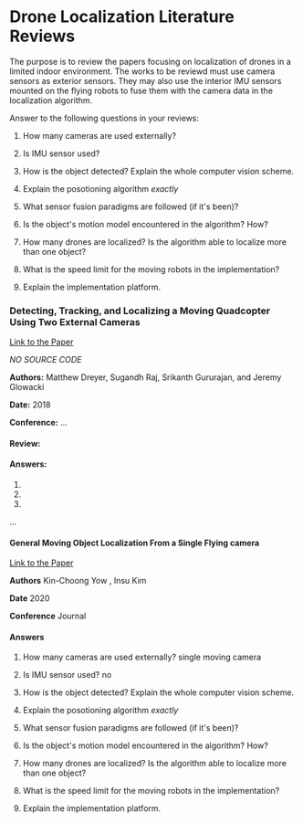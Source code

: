
# Drone Localization Literature Reviews

The purpose is to review the papers focusing on localization of drones in a limited indoor environment. The works to be reviewd must use camera sensors as exterior sensors. They may also use the interior IMU sensors mounted on the flying robots to fuse them with the camera data in the localization algorithm.

Answer to the following questions in your reviews:

1. How many cameras are used externally?

2. Is IMU sensor used?

3. How is the object detected? Explain the whole computer vision scheme.

3. Explain the posotioning algorithm *exactly*

4. What sensor fusion paradigms are followed (if it's been)?

5. Is the object's motion model encountered in the algorithm? How?

6. How many drones are localized? Is the algorithm able to localize more than one object?

7. What is the speed limit for the moving robots in the implementation?

8. Explain the implementation platform.



### Detecting, Tracking, and Localizing a Moving Quadcopter Using Two External Cameras

[Link to the Paper](https://www.researchgate.net/publication/325963801_Detecting_Tracking_and_Localizing_a_Moving_Quadcopter_Using_Two_External_Cameras)

*NO SOURCE CODE*

**Authors:** Matthew Dreyer, Sugandh Raj, Srikanth Gururajan, and Jeremy Glowacki

**Date:** 2018

**Conference:** ...

#### Review:


#### Answers:

1.

2.

3.

...




#### General Moving Object Localization From a Single Flying camera 

[Link to the Paper](https://www.mdpi.com/2076-3417/10/19/6945/pdf?version=1601801770)

**Authors** Kin-Choong Yow , Insu Kim

**Date** 2020

**Conference** Journal 




#### Answers 

1. How many cameras are used externally? single moving camera 

2. Is IMU sensor used? no

3. How is the object detected? Explain the whole computer vision scheme. 

3. Explain the posotioning algorithm *exactly*

4. What sensor fusion paradigms are followed (if it's been)?

5. Is the object's motion model encountered in the algorithm? How?

6. How many drones are localized? Is the algorithm able to localize more than one object?

7. What is the speed limit for the moving robots in the implementation?

8. Explain the implementation platform.
